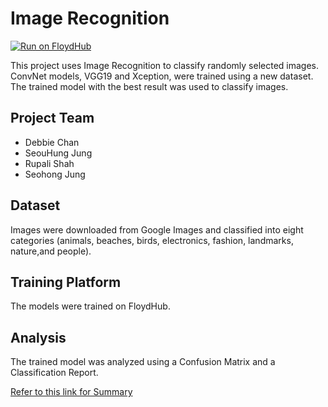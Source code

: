# Image Recognition

[![Run on FloydHub](https://static.floydhub.com/button/button-small.svg)](https://floydhub.com/run)

This project uses Image Recognition to classify randomly selected images. ConvNet models, VGG19 and Xception, were trained using a new dataset. The trained model with the best result was used to  classify images.  

## Project Team

* Debbie Chan
* SeouHung Jung
* Rupali Shah
* Seohong Jung 

## Dataset

Images were downloaded from Google Images and classified into eight categories (animals, beaches, birds, electronics, fashion, landmarks, nature,and people).

## Training Platform

The models were trained on FloydHub.  

## Analysis

The trained model was analyzed using a Confusion Matrix and a Classification Report.  

[Refer to this link for Summary](https://github.com/RupaliShah/AutoPhotoLibrary/blob/Rupali/Image_Recognition_Summary.ipynb)
